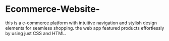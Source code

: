 # Ecommerce-Website-
  this is a e-commerce platform with intuitive navigation and stylish design elements for seamless shopping.  the web app featured products effortlessly by using just CSS and HTML.
